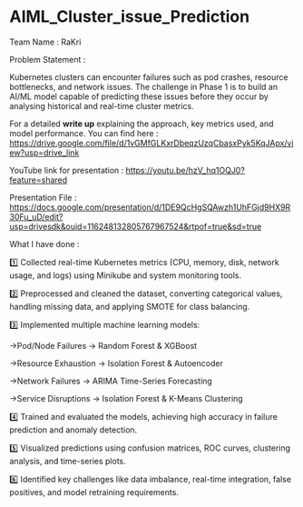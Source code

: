 # AIML_Cluster_issue_Prediction

Team Name : RaKri

Problem Statement : 

Kubernetes clusters can encounter failures such as pod crashes, resource bottlenecks, and network issues. The
challenge in Phase 1 is to build an AI/ML model capable of predicting these issues before they occur by analysing
historical and real-time cluster metrics.

For a detailed **write up** explaining the approach, key metrics used, and model performance.
You can find here : https://drive.google.com/file/d/1vGMfGLKxrDbeqzUzqCbasxPyk5KqJApx/view?usp=drive_link

YouTube link for presentation : https://youtu.be/hzV_hq1OQJ0?feature=shared

Presentation File : https://docs.google.com/presentation/d/1DE9QcHgSQAwzh1UhFGjd9HX9R30Fu_uD/edit?usp=drivesdk&ouid=116248132805767967524&rtpof=true&sd=true

What I have done :

1️⃣ Collected real-time Kubernetes metrics (CPU, memory, disk, network usage, and logs) using Minikube and system monitoring tools.

2️⃣ Preprocessed and cleaned the dataset, converting categorical values, handling missing data, and applying SMOTE for class balancing.

3️⃣ Implemented multiple machine learning models:

->Pod/Node Failures → Random Forest & XGBoost

->Resource Exhaustion → Isolation Forest & Autoencoder

->Network Failures → ARIMA Time-Series Forecasting

->Service Disruptions → Isolation Forest & K-Means Clustering

4️⃣ Trained and evaluated the models, achieving high accuracy in failure prediction and anomaly detection.

5️⃣ Visualized predictions using confusion matrices, ROC curves, clustering analysis, and time-series plots.

6️⃣ Identified key challenges like data imbalance, real-time integration, false positives, and model retraining requirements.
